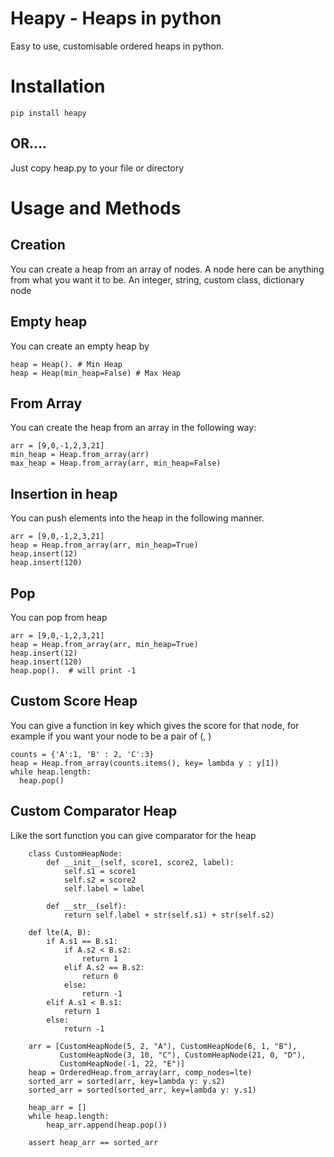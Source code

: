 # Heapy - Heaps in python
Easy to use, customisable ordered heaps in python.

# Installation
```
pip install heapy
```
## OR....
Just copy heap.py to your file or directory


# Usage and Methods


## Creation
You can create a heap from an array of nodes. A node here can be anything from what you want it to be. An integer, string, custom class, dictionary node

## Empty heap
You can create an empty heap by
```
heap = Heap(). # Min Heap
heap = Heap(min_heap=False) # Max Heap
```

## From Array
You can create the heap from an array in the following way:
```
arr = [9,0,-1,2,3,21]
min_heap = Heap.from_array(arr)
max_heap = Heap.from_array(arr, min_heap=False)
```

##  Insertion in heap 
You can push elements into the heap in the following manner.
```
arr = [9,0,-1,2,3,21]
heap = Heap.from_array(arr, min_heap=True)
heap.insert(12)
heap.insert(120)
```

## Pop
You can pop from heap 
```
arr = [9,0,-1,2,3,21]
heap = Heap.from_array(arr, min_heap=True)
heap.insert(12)
heap.insert(120)
heap.pop().  # will print -1
```

## Custom Score Heap
You can give a function in key which gives the score for that node, for example if you want your node to be a pair of (<char>, <count>) 
```
counts = {'A':1, 'B' : 2, 'C':3}
heap = Heap.from_array(counts.items(), key= lambda y : y[1])
while heap.length:
  heap.pop()
```

## Custom Comparator Heap
Like the sort function you can give comparator for the heap 
```
    class CustomHeapNode:
        def __init__(self, score1, score2, label):
            self.s1 = score1
            self.s2 = score2
            self.label = label

        def __str__(self):
            return self.label + str(self.s1) + str(self.s2)

    def lte(A, B):
        if A.s1 == B.s1:
            if A.s2 < B.s2:
                return 1
            elif A.s2 == B.s2:
                return 0
            else:
                return -1
        elif A.s1 < B.s1:
            return 1
        else:
            return -1

    arr = [CustomHeapNode(5, 2, "A"), CustomHeapNode(6, 1, "B"),
           CustomHeapNode(3, 10, "C"), CustomHeapNode(21, 0, "D"),
           CustomHeapNode(-1, 22, "E")]
    heap = OrderedHeap.from_array(arr, comp_nodes=lte)
    sorted_arr = sorted(arr, key=lambda y: y.s2)
    sorted_arr = sorted(sorted_arr, key=lambda y: y.s1)

    heap_arr = []
    while heap.length:
        heap_arr.append(heap.pop())

    assert heap_arr == sorted_arr

```






